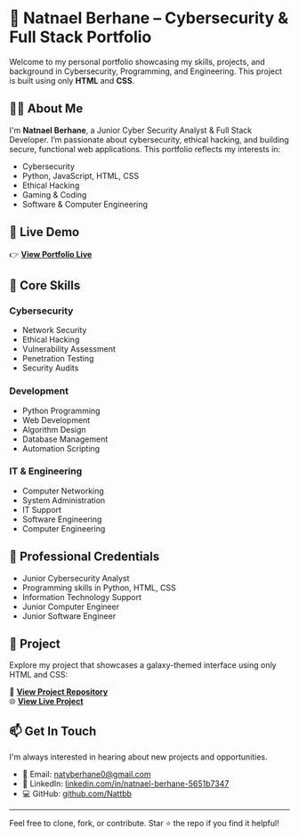 # 🌌 Natnael Berhane – Cybersecurity & Full Stack Portfolio

Welcome to my personal portfolio showcasing my skills, projects, and background in Cybersecurity, Programming, and Engineering. This project is built using only **HTML** and **CSS**.

## 👨‍💻 About Me

I'm **Natnael Berhane**, a Junior Cyber Security Analyst & Full Stack Developer. I’m passionate about cybersecurity, ethical hacking, and building secure, functional web applications. This portfolio reflects my interests in:

- Cybersecurity
- Python, JavaScript, HTML, CSS
- Ethical Hacking
- Gaming & Coding
- Software & Computer Engineering

## 🚀 Live Demo

👉 **[View Portfolio Live](https://nattbb.github.io/First-Hackathon-Project/)**

## 🧠 Core Skills

### Cybersecurity
- Network Security  
- Ethical Hacking  
- Vulnerability Assessment  
- Penetration Testing  
- Security Audits  

### Development
- Python Programming  
- Web Development  
- Algorithm Design  
- Database Management  
- Automation Scripting  

### IT & Engineering
- Computer Networking  
- System Administration  
- IT Support  
- Software Engineering  
- Computer Engineering  

## 🧾 Professional Credentials

- Junior Cybersecurity Analyst  
- Programming skills in Python, HTML, CSS  
- Information Technology Support  
- Junior Computer Engineer  
- Junior Software Engineer  

## 📂 Project

Explore my project that showcases a galaxy-themed interface using only HTML and CSS:

🔗 **[View Project Repository](https://github.com/Nattbb/galaxy-universe)**  
🌐 **[View Live Project](https://nattbb.github.io/Galaxy-Universe/)**

## 📫 Get In Touch

I'm always interested in hearing about new projects and opportunities.

- 📧 Email: [natyberhane0@gmail.com](mailto:natyberhane0@gmail.com)  
- 💼 LinkedIn: [linkedin.com/in/natnael-berhane-5651b7347](https://www.linkedin.com/in/natnael-berhane-5651b7347)  
- 💻 GitHub: [github.com/Nattbb](https://github.com/Nattbb)

---

Feel free to clone, fork, or contribute. Star ⭐ the repo if you find it helpful!
